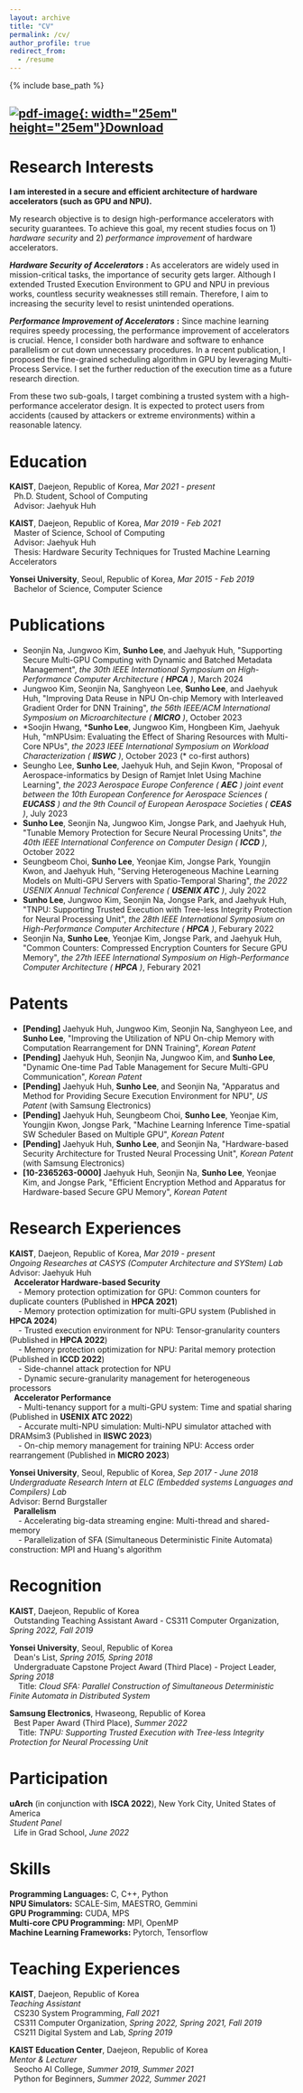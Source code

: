 ```yaml
---
layout: archive
title: "CV"
permalink: /cv/
author_profile: true
redirect_from:
  - /resume
---
```

{% include base_path %}
## [![pdf-image](https://myshlee417.github.io/files/pdf_icon.png){: width="25em" height="25em"}Download](http://myshlee417.github.io/files/CV_Sunho_Lee.pdf)


Research Interests
======
**I am interested in a secure and efficient architecture of hardware accelerators (such as GPU and NPU).**

My research objective is to design high-performance accelerators with security guarantees.
To achieve this goal, my recent studies focus on 1) *hardware security* and 2) *performance improvement* of hardware accelerators.

***Hardware Security of Accelerators*** **:**
As accelerators are widely used in mission-critical tasks, the importance of security gets larger.
Although I extended Trusted Execution Environment to GPU and NPU in previous works, countless security weaknesses still remain.
Therefore, I aim to increasing the security level to resist unintended operations.

***Performance Improvement of Accelerators*** **:**
Since machine learning requires speedy processing, the performance improvement of accelerators is crucial.
Hence, I consider both hardware and software to enhance parallelism or cut down unnecessary procedures.
In a recent publication, I proposed the fine-grained scheduling algorithm in GPU by leveraging Multi-Process Service.
I set the further reduction of the execution time as a future research direction.

From these two sub-goals, I target combining a trusted system with a high-performance accelerator design.
It is expected to protect users from accidents (caused by attackers or extreme environments) within a reasonable latency.

Education
======
**KAIST**, Daejeon, Republic of Korea, *Mar 2021 - present*  
&nbsp;&nbsp;Ph.D. Student, School of Computing  
&nbsp;&nbsp;Advisor: Jaehyuk Huh

**KAIST**, Daejeon, Republic of Korea, *Mar 2019 - Feb 2021*  
&nbsp;&nbsp;Master of Science, School of Computing  
&nbsp;&nbsp;Advisor: Jaehyuk Huh  
&nbsp;&nbsp;Thesis: Hardware Security Techniques for Trusted Machine Learning Accelerators

**Yonsei University**, Seoul, Republic of Korea, *Mar 2015 - Feb 2019*  
&nbsp;&nbsp;Bachelor of Science, Computer Science

Publications
======
* Seonjin Na, Jungwoo Kim, **Sunho Lee**, and Jaehyuk Huh, &quot;Supporting Secure Multi-GPU Computing with Dynamic and Batched Metadata Management&quot;, *the 30th IEEE International Symposium on High-Performance Computer Architecture (* ***HPCA*** *)*, March 2024
* Jungwoo Kim, Seonjin Na, Sanghyeon Lee, **Sunho Lee**, and Jaehyuk Huh, &quot;Improving Data Reuse in NPU On-chip Memory with Interleaved Gradient Order for DNN Training&quot;, *the 56th IEEE/ACM International Symposium on Microarchitecture (* ***MICRO*** *)*, October 2023
* \*Soojin Hwang, \***Sunho Lee**, Jungwoo Kim, Hongbeen Kim, Jaehyuk Huh, &quot;mNPUsim: Evaluating the Effect of Sharing Resources with Multi-Core NPUs&quot;, *the 2023 IEEE International Symposium on Workload Characterization (* ***IISWC*** *)*, October 2023 (\* co-first authors)
* Seungho Lee, **Sunho Lee**, Jaehyuk Huh, and Sejin Kwon, &quot;Proposal of Aerospace-informatics by Design of Ramjet Inlet Using Machine Learning&quot;, *the 2023 Aerospace Europe Conference (* ***AEC*** *) joint event between the 10th European Conference for Aerospace Sciences (* ***EUCASS*** *) and the 9th Council of European Aerospace Societies (* ***CEAS*** *)*, July 2023
* **Sunho Lee**, Seonjin Na, Jungwoo Kim, Jongse Park, and Jaehyuk Huh, &quot;Tunable Memory Protection for Secure Neural Processing Units&quot;, *the 40th IEEE International Conference on Computer Design (* ***ICCD*** *)*, October 2022
* Seungbeom Choi, **Sunho Lee**, Yeonjae Kim, Jongse Park, Youngjin Kwon, and Jaehyuk Huh, &quot;Serving Heterogeneous Machine Learning Models on Multi-GPU Servers with Spatio-Temporal Sharing&quot;, *the 2022 USENIX Annual Technical Conference (* ***USENIX ATC*** *)*, July 2022
* **Sunho Lee**, Jungwoo Kim, Seonjin Na, Jongse Park, and Jaehyuk Huh, &quot;TNPU: Supporting Trusted Execution with Tree-less Integrity Protection for Neural Processing Unit&quot;, *the 28th IEEE International Symposium on High-Performance Computer Architecture (* ***HPCA*** *)*, Feburary 2022
* Seonjin Na, **Sunho Lee**, Yeonjae Kim, Jongse Park, and Jaehyuk Huh, &quot;Common Counters: Compressed Encryption Counters for Secure GPU Memory&quot;, *the 27th IEEE International Symposium on High-Performance Computer Architecture (* ***HPCA*** *)*, Feburary 2021

Patents
======
* **[Pending]** Jaehyuk Huh, Jungwoo Kim, Seonjin Na, Sanghyeon Lee, and **Sunho Lee**, &quot;Improving the Utilization of NPU On-chip Memory with Computation Rearrangement for DNN Training&quot;, *Korean Patent*
* **[Pending]** Jaehyuk Huh, Seonjin Na, Jungwoo Kim, and **Sunho Lee**, &quot;Dynamic One-time Pad Table Management for Secure Multi-GPU Communication&quot;, *Korean Patent*
* **[Pending]** Jaehyuk Huh, **Sunho Lee**, and Seonjin Na, &quot;Apparatus and Method for Providing Secure Execution Environment for NPU&quot;, *US Patent* (with Samsung Electronics)
* **[Pending]** Jaehyuk Huh, Seungbeom Choi, **Sunho Lee**, Yeonjae Kim, Youngjin Kwon, Jongse Park, &quot;Machine Learning Inference Time-spatial SW Scheduler Based on Multiple GPU&quot;, *Korean Patent*
* **[Pending]** Jaehyuk Huh, **Sunho Lee**, and Seonjin Na, &quot;Hardware-based Security Architecture for Trusted Neural Processing Unit&quot;, *Korean Patent* (with Samsung Electronics)
* **[10-2365263-0000]** Jaehyuk Huh, Seonjin Na, **Sunho Lee**, Yeonjae Kim, and Jongse Park, &quot;Efficient Encryption Method and Apparatus for Hardware-based Secure GPU Memory&quot;, *Korean Patent*

Research Experiences
======
**KAIST**, Daejeon, Republic of Korea, *Mar 2019 - present*  
*Ongoing Researches at CASYS (Computer Architecture and SYStem) Lab*  
Advisor: Jaehyuk Huh  
&nbsp;&nbsp;**Accelerator Hardware-based Security**  
&nbsp;&nbsp;&nbsp;&nbsp;- Memory protection optimization for GPU: Common counters for duplicate counters (Published in **HPCA 2021**)  
&nbsp;&nbsp;&nbsp;&nbsp;- Memory protection optimization for multi-GPU system (Published in **HPCA 2024**)  
&nbsp;&nbsp;&nbsp;&nbsp;- Trusted execution environment for NPU: Tensor-granularity counters (Published in **HPCA 2022**)  
&nbsp;&nbsp;&nbsp;&nbsp;- Memory protection optimization for NPU: Parital memory protection (Published in **ICCD 2022**)  
&nbsp;&nbsp;&nbsp;&nbsp;- Side-channel attack protection for NPU  
&nbsp;&nbsp;&nbsp;&nbsp;- Dynamic secure-granularity management for heterogeneous processors  
&nbsp;&nbsp;**Accelerator Performance**  
&nbsp;&nbsp;&nbsp;&nbsp;- Multi-tenancy support for a multi-GPU system: Time and spatial sharing (Published in **USENIX ATC 2022**)  
&nbsp;&nbsp;&nbsp;&nbsp;- Accurate multi-NPU simulation: Multi-NPU simulator attached with DRAMsim3 (Published in **IISWC 2023**)  
&nbsp;&nbsp;&nbsp;&nbsp;- On-chip memory management for training NPU: Access order rearrangement (Published in **MICRO 2023**)

**Yonsei University**, Seoul, Republic of Korea, *Sep 2017 - June 2018*  
*Undergraduate Research Intern at ELC (Embedded systems Languages and Compilers) Lab*  
Advisor: Bernd Burgstaller  
&nbsp;&nbsp;**Parallelism**  
&nbsp;&nbsp;&nbsp;&nbsp;- Accelerating big-data streaming engine: Multi-thread and shared-memory  
&nbsp;&nbsp;&nbsp;&nbsp;- Parallelization of SFA (Simultaneous Deterministic Finite Automata) construction: MPI and Huang's algorithm

Recognition
======
**KAIST**, Daejeon, Republic of Korea  
&nbsp;&nbsp;Outstanding Teaching Assistant Award - CS311 Computer Organization, *Spring 2022, Fall 2019*

**Yonsei University**, Seoul, Republic of Korea  
&nbsp;&nbsp;Dean's List, *Spring 2015, Spring 2018*  
&nbsp;&nbsp;Undergraduate Capstone Project Award (Third Place) - Project Leader, *Spring 2018*  
&nbsp;&nbsp;&nbsp;&nbsp;Title: *Cloud SFA: Parallel Construction of Simultaneous Deterministic Finite Automata in Distributed System*

**Samsung Electronics**, Hwaseong, Republic of Korea  
&nbsp;&nbsp;Best Paper Award (Third Place), *Summer 2022*  
&nbsp;&nbsp;&nbsp;&nbsp;Title: *TNPU: Supporting Trusted Execution with Tree-less Integrity Protection for Neural Processing Unit*

Participation
======
**uArch** (in conjunction with **ISCA 2022**), New York City, United States of America  
*Student Panel*  
&nbsp;&nbsp;Life in Grad School, *June 2022*  

Skills
======
**Programming Languages:** C, C++, Python  
**NPU Simulators:** SCALE-Sim, MAESTRO, Gemmini  
**GPU Programming:** CUDA, MPS  
**Multi-core CPU Programming:** MPI, OpenMP  
**Machine Learning Frameworks:** Pytorch, Tensorflow  

Teaching Experiences
======
**KAIST**, Daejeon, Republic of Korea  
*Teaching Assistant*  
&nbsp;&nbsp;CS230 System Programming, *Fall 2021*  
&nbsp;&nbsp;CS311 Computer Organization, *Spring 2022, Spring 2021, Fall 2019*  
&nbsp;&nbsp;CS211 Digital System and Lab, *Spring 2019*

**KAIST Education Center**, Daejeon, Republic of Korea  
*Mentor &#38; Lecturer*  
&nbsp;&nbsp;Seocho AI College, *Summer 2019, Summer 2021*  
&nbsp;&nbsp;Python for Beginners, *Summer 2022, Summer 2021*
